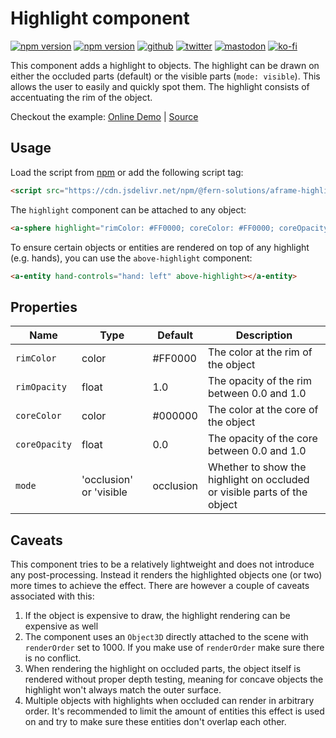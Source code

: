 # Highlight component
[![npm version](https://img.shields.io/npm/v/@fern-solutions/aframe-highlight.svg?style=flat-square)](https://www.npmjs.com/package/@fern-solutions/aframe-highlight)
[![npm version](https://img.shields.io/npm/l/@fern-solutions/aframe-highlight.svg?style=flat-square)](https://www.npmjs.com/package/@fern-solutions/aframe-highlight)
[![github](https://flat.badgen.net/badge/icon/github?icon=github&label)](https://github.com/mrxz/fern-aframe-components/)
[![twitter](https://flat.badgen.net/badge/twitter/@noerihuisman/blue?icon=twitter&label)](https://twitter.com/noerihuisman)
[![mastodon](https://flat.badgen.net/badge/mastodon/@noerihuisman@arvr.social/blue?icon=mastodon&label)](https://arvr.social/@noerihuisman)
[![ko-fi](https://img.shields.io/badge/ko--fi-buy%20me%20a%20coffee-ff5f5f?style=flat-square)](https://ko-fi.com/fernsolutions)

This component adds a highlight to objects. The highlight can be drawn on either the occluded parts (default) or the visible parts (`mode: visible`). This allows the user to easily and quickly spot them. The highlight consists of accentuating the rim of the object.

Checkout the example: [Online Demo](https://aframe-components.fern.solutions/highlight) | [Source](https://github.com/mrxz/fern-aframe-components/blob/main/highlight/example/index.html)

## Usage
Load the script from [npm](https://www.npmjs.com/package/@fern-solutions/aframe-highlight) or add the following script tag:
```HTML
<script src="https://cdn.jsdelivr.net/npm/@fern-solutions/aframe-highlight/dist/highlight.umd.min.js"></script>
```

The `highlight` component can be attached to any object:
```HTML
<a-sphere highlight="rimColor: #FF0000; coreColor: #FF0000; coreOpacity: 0.5"></a-sphere>
```

To ensure certain objects or entities are rendered on top of any highlight (e.g. hands), you can use the `above-highlight` component:
```HTML
<a-entity hand-controls="hand: left" above-highlight></a-entity>
```

## Properties
| Name | Type | Default |Description |
| ---- | ---- | ------- |----------- |
| `rimColor` | color | #FF0000 | The color at the rim of the object |
| `rimOpacity` | float | 1.0 | The opacity of the rim between 0.0 and 1.0 |
| `coreColor` | color | #000000 | The color at the core of the object |
| `coreOpacity` | float | 0.0 | The opacity of the core between 0.0 and 1.0 |
| `mode` | 'occlusion' or 'visible | occlusion | Whether to show the highlight on occluded or visible parts of the object|

## Caveats
This component tries to be a relatively lightweight and does not introduce any post-processing. Instead it renders the highlighted objects one (or two) more times to achieve the effect. There are however a couple of caveats associated with this:
 1. If the object is expensive to draw, the highlight rendering can be expensive as well
 2. The component uses an `Object3D` directly attached to the scene with `renderOrder` set to 1000. If you make use of `renderOrder` make sure there is no conflict.
 3. When rendering the highlight on occluded parts, the object itself is rendered without proper depth testing, meaning for concave objects the highlight won't always match the outer surface.
 4. Multiple objects with highlights when occluded can render in arbitrary order. It's recommended to limit the amount of entities this effect is used on and try to make sure these entities don't overlap each other.